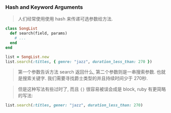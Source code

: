 ### Hash and Keyword Arguments

> 人们经常使用使用 hash 来传递可选参数给方法.

```ruby
class SongList
  def search(field, params)
    # ...
  end
end

list = SongList.new
list.search(:titles, { genre: "jazz", duration_less_than: 270 })
```

> 第一个参数告诉方法 search 返回什么, 第二个参数则是一串搜索参数. 也就是搜索关键字. 我们需要寻找爵士类型的并且持续时间少于 270秒.

> 但是这种写法有些过时了, 而且 `{}` 很容易被误会成是 block, ruby 有更简略的写法:
```ruby
list.search(:titles, gener: "jazz", duration_less_than: 270)
```
